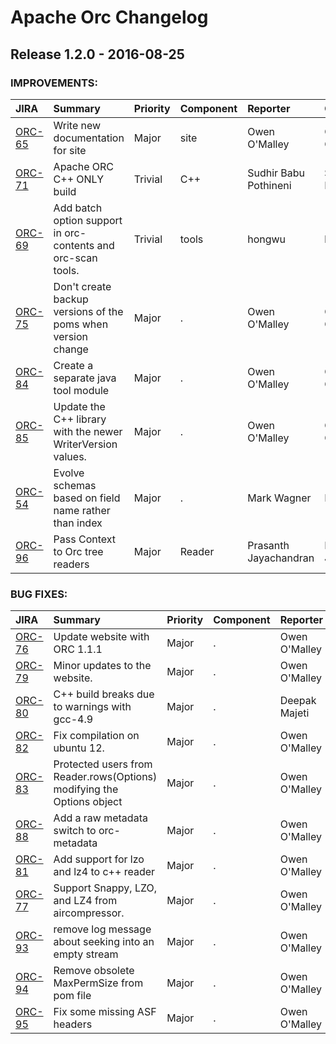 
<!---
# Licensed to the Apache Software Foundation (ASF) under one
# or more contributor license agreements.  See the NOTICE file
# distributed with this work for additional information
# regarding copyright ownership.  The ASF licenses this file
# to you under the Apache License, Version 2.0 (the
# "License"); you may not use this file except in compliance
# with the License.  You may obtain a copy of the License at
#
#     http://www.apache.org/licenses/LICENSE-2.0
#
# Unless required by applicable law or agreed to in writing, software
# distributed under the License is distributed on an "AS IS" BASIS,
# WITHOUT WARRANTIES OR CONDITIONS OF ANY KIND, either express or implied.
# See the License for the specific language governing permissions and
# limitations under the License.
-->
# Apache Orc Changelog

## Release 1.2.0 - 2016-08-25



### IMPROVEMENTS:

| JIRA | Summary | Priority | Component | Reporter | Contributor |
|:---- |:---- | :--- |:---- |:---- |:---- |
| [ORC-65](https://issues.apache.org/jira/browse/ORC-65) | Write new documentation for site |  Major | site | Owen O\'Malley | Owen O\'Malley |
| [ORC-71](https://issues.apache.org/jira/browse/ORC-71) | Apache ORC C++ ONLY build |  Trivial | C++ | Sudhir Babu Pothineni | Sudhir Babu Pothineni |
| [ORC-69](https://issues.apache.org/jira/browse/ORC-69) | Add batch option support in orc-contents and orc-scan tools. |  Trivial | tools | hongwu | hongwu |
| [ORC-75](https://issues.apache.org/jira/browse/ORC-75) | Don\'t create backup versions of the poms when version change |  Major | . | Owen O\'Malley | Owen O\'Malley |
| [ORC-84](https://issues.apache.org/jira/browse/ORC-84) | Create a separate java tool module |  Major | . | Owen O\'Malley | Owen O\'Malley |
| [ORC-85](https://issues.apache.org/jira/browse/ORC-85) | Update the C++ library with the newer WriterVersion values. |  Major | . | Owen O\'Malley | Owen O\'Malley |
| [ORC-54](https://issues.apache.org/jira/browse/ORC-54) | Evolve schemas based on field name rather than index |  Major | . | Mark Wagner | Mark Wagner |
| [ORC-96](https://issues.apache.org/jira/browse/ORC-96) | Pass Context to Orc tree readers |  Major | Reader | Prasanth Jayachandran | Prasanth Jayachandran |


### BUG FIXES:

| JIRA | Summary | Priority | Component | Reporter | Contributor |
|:---- |:---- | :--- |:---- |:---- |:---- |
| [ORC-76](https://issues.apache.org/jira/browse/ORC-76) | Update website with ORC 1.1.1 |  Major | . | Owen O\'Malley | Owen O\'Malley |
| [ORC-79](https://issues.apache.org/jira/browse/ORC-79) | Minor updates to the website. |  Major | . | Owen O\'Malley | Owen O\'Malley |
| [ORC-80](https://issues.apache.org/jira/browse/ORC-80) | C++ build breaks due to warnings with gcc-4.9 |  Major | . | Deepak Majeti | Deepak Majeti |
| [ORC-82](https://issues.apache.org/jira/browse/ORC-82) | Fix compilation on ubuntu 12. |  Major | . | Owen O\'Malley | Owen O\'Malley |
| [ORC-83](https://issues.apache.org/jira/browse/ORC-83) | Protected users from Reader.rows(Options) modifying the Options object |  Major | . | Owen O\'Malley | Owen O\'Malley |
| [ORC-88](https://issues.apache.org/jira/browse/ORC-88) | Add a raw metadata switch to orc-metadata |  Major | . | Owen O\'Malley | Owen O\'Malley |
| [ORC-81](https://issues.apache.org/jira/browse/ORC-81) | Add support for lzo and lz4 to c++ reader |  Major | . | Owen O\'Malley | Owen O\'Malley |
| [ORC-77](https://issues.apache.org/jira/browse/ORC-77) | Support Snappy, LZO, and LZ4 from aircompressor. |  Major | . | Owen O\'Malley | Owen O\'Malley |
| [ORC-93](https://issues.apache.org/jira/browse/ORC-93) | remove log message about seeking into an empty stream |  Major | . | Owen O\'Malley | Owen O\'Malley |
| [ORC-94](https://issues.apache.org/jira/browse/ORC-94) | Remove obsolete MaxPermSize from pom file |  Major | . | Owen O\'Malley | Owen O\'Malley |
| [ORC-95](https://issues.apache.org/jira/browse/ORC-95) | Fix some missing ASF headers |  Major | . | Owen O\'Malley | Owen O\'Malley |


